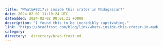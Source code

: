 ```yaml
---
title: "What&#8217;s inside this crater in Madagascar?"
date: 2024-02-01 11:10:24 UTC
dateadded: 2024-02-02 00:01:21 +0000
description: "I found this to be incredibly captivating."
link: "https://bradfrost.com/blog/link/whats-inside-this-crater-in-madagascar/"
category:
directory: _directory/brad-frost.md
---
```

